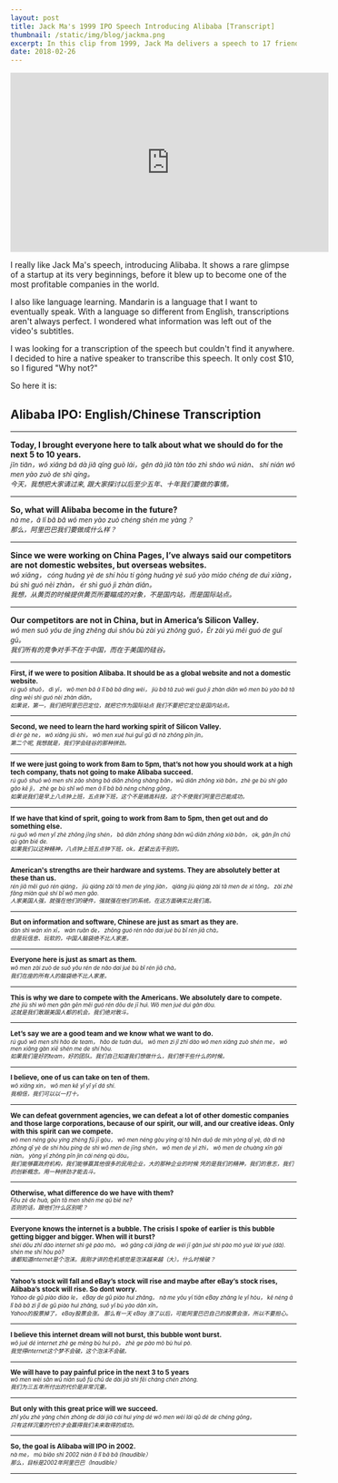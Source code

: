 ```yaml
---
layout: post
title: Jack Ma's 1999 IPO Speech Introducing Alibaba [Transcript]
thumbnail: /static/img/blog/jackma.png
excerpt: In this clip from 1999, Jack Ma delivers a speech to 17 friends in his apartment to introduce Alibaba and lay out his plan to compete with U.S. internet titans.
date: 2018-02-26
---
```


<div class="video">
<iframe width="560" height="315" src="https://www.youtube-nocookie.com/embed/Up9-C4_8dVo?rel=0&amp;showinfo=0" frameborder="0" allow="autoplay; encrypted-media" allowfullscreen></iframe>
</div>

I really like Jack Ma's speech, introducing Alibaba. It shows a rare glimpse of a startup at its very beginnings, before it blew up to become one of the most profitable companies in the world.

I also like language learning. Mandarin is a language that I want to eventually speak. With a language so different from English, transcriptions aren't always perfect. I wondered what information was left out of the video's subtitles.

I was looking for a transcription of the speech but couldn't find it anywhere. I decided to hire a native speaker to transcribe this speech. It only cost $10, so I figured "Why not?"

So here it is:

## Alibaba IPO: English/Chinese Transcription

<hr>

**Today, I brought everyone here to talk about what we should do for the next 5 to 10 years.**<br><small>
_jīn tiān，wǒ xiǎng bǎ dà jiā qǐng guò lái，gēn dà jiā tàn  tǎo zhì shǎo wǔ nián、 shí nián wǒ men yào zuò de shì qíng。_<br>
_今天，我想把大家请过来, 跟大家探讨以后至少五年、十年我们要做的事情。_</small>

<hr>

**So, what will Alibaba become in the future?**<br><small>
_nà me，ā lǐ bā bā wǒ men yào zuò chéng shén me yàng？<br>
那么，阿里巴巴我们要做成什么样？_</small>

<hr>

**Since we were working on China Pages, I’ve always said our competitors are not domestic websites, but overseas websites.**<br><small>
_wǒ xiǎng， cóng huǎng yè de shí hòu tí gòng huǎng yè suǒ yào miáo chéng de duì xiàng， bú shì guó nèi zhàn， ér shì guó jì zhàn diǎn。<br>
我想，从黄页的时候提供黄页所要瞄成的对象，不是国内站，而是国际站点。_</small>

<hr>

**Our competitors are not in China, but in America’s Silicon Valley.**<br><small>
_wǒ men suǒ yǒu de jìng zhēng duì shǒu bù zài yú zhōng guó，Ér zài yú měi guó de guī gǔ。<br>
我们所有的竞争对手不在于中国，而在于美国的硅谷。_

<hr>

**First, if we were to position Alibaba. It should be as a global website and not a domestic website.**<br><small>
_rú guǒ shuō， dì yī， wǒ men bǎ ā lǐ bā bā dìng wèi， jiù bǎ tā zuò wéi guó jì zhàn diǎn wǒ men bù yào bǎ tā dìng wèi shì guó nèi zhàn diǎn。<br>
如果说，第一，我们把阿里巴巴定位，就把它作为国际站点 我们不要把它定位是国内站点。_
</small>

<hr>

**Second, we need to learn the hard working spirit of Silicon Valley.**<br><small>
_dì èr gè ne， wǒ xiǎng jiù shì， wǒ men xué huì guī gǔ dì nà zhǒng pīn jìn。<br>
第二个呢, 我想就是，我们学会硅谷的那种拼劲。_
</small>

<hr>

**If we were just going to work from 8am to 5pm, that’s not how you should work at a high tech company, thats not going to make Alibaba succeed.**<br><small>
_rú guǒ shuō wǒ men shì zǎo shàng bā diǎn zhōng shàng bān，wǔ diǎn zhōng xià bān，zhè ge bù shì gǎo gāo kē jì， zhè ge bù shǐ wǒ men ā lǐ bā bā néng chéng gōng。<br>
如果说我们是早上八点钟上班，五点钟下班，这个不是搞高科技，这个不使我们阿里巴巴能成功。_
</small>

<hr>

**If we have that kind of sprit, going to work from 8am to 5pm, then get out and do something else.**<br><small>
_rú guǒ wǒ men yǐ zhè zhǒng jīng shén， bā diǎn zhōng shàng bān wǔ diǎn zhōng xià bān， ok, gǎn jǐn chū qù gàn bié de.<br>
如果我们以这种精神，八点钟上班五点钟下班，ok，赶紧出去干别的。_
</small>

<hr>

**American's strengths are their hardware and systems. They are absolutely better at these than us.**<br><small>
_rén jiā měi guó rén qiáng， jiù qiáng zài tā men de yìng jiàn， qiáng jiù qiáng zài tā men de xì tǒng。 zài zhè fāng miàn què shí bǐ wǒ men gāo.<br>
人家美国人强，就强在他们的硬件，强就强在他们的系统。在这方面确实比我们高。_
</small>

<hr>

**But on information and software, Chinese are just as smart as they are.**<br><small>
_dàn shì wán xìn xī， wán ruǎn de， zhōng guó rén nǎo dai jué bù bǐ rén jiā chà。<br>
但是玩信息、玩软的，中国人脑袋绝不比人家差。_
</small>

<hr>

**Everyone here is just as smart as them.**<br><small>
_wǒ men zài zuò de suǒ yǒu rén de nǎo dai jué bù bǐ rén jiā chà。<br>
我们在座的所有人的脑袋绝不比人家差。_
</small>

<hr>

**This is why we dare to compete with the Americans. We absolutely dare to compete.**<br><small>
_zhè jiù shì wǒ men gǎn gēn měi guó rén dōu de jī huì. Wǒ men jué duì gǎn dòu.<br>
这就是我们敢跟美国人都的机会。我们绝对敢斗。_
</small>

<hr>

**Let’s say we are a good team and we know what we want to do.**<br><small>
_rú guǒ wǒ men shì hǎo de team， hǎo de tuán duì。 wǒ men zì jǐ zhī dào wǒ men xiǎng zuò shén me， wǒ men xiǎng gàn xiē shén me de shí hòu.<br>
如果我们是好的team，好的团队。我们自己知道我们想做什么，我们想干些什么的时候。_
</small>

<hr>

**I believe, one of us can take on ten of them.**<br><small>
_wǒ xiāng xìn，  wǒ men kě yǐ yǐ yī dá shí.<br>
我相信，我们可以以一打十。_
</small>

<hr>

**We can defeat government agencies, we can defeat a lot of other domestic companies and those large corporations, because of our spirit, our will, and our creative ideas. Only with this spirit can we compete.**<br><small>
_wǒ men néng gòu yíng zhèng fǔ jī gòu， wǒ men néng gòu yíng qí tā hěn duō de mín yòng qǐ yè, dà dì nà zhǒng qǐ yè de shí hòu píng de shì wǒ men de jīng shén， wǒ men de yì zhì， wǒ men de chuàng xīn gài niàn。 yòng yī zhǒng pīn jìn cái néng qù dòu。<br>
我们能够赢政府机构，我们能够赢其他很多的民用企业，大的那种企业的时候 凭的是我们的精神，我们的意志，我们的创新概念。用一种拼劲才能去斗。_
</small>

<hr>

**Otherwise, what difference do we have with them?**<br><small>
_Fǒu zé de huà, gēn tā men shén me qū bié ne?<br>
否则的话，跟他们什么区别呢？_
</small>

<hr>

**Everyone knows the internet is a bubble. The crisis I spoke of earlier is this bubble getting bigger and bigger. When will it burst?**<br><small>
_shéi dōu zhī dào internet shì gè pào mò。 wǒ gāng cái jiǎng de wéi jī gǎn jué shì pào mò yuè lái yuè (dà). shén me shí hòu pò?<br>
谁都知道internet是个泡沫。我刚才讲的危机感觉是泡沫越来越（大）。什么时候破？_
</small>

<hr>

**Yahoo’s stock will fall and eBay’s stock will rise and maybe after eBay’s stock rises, Alibaba’s stock will rise. So dont worry.**<br><small>
_Yahoo de gǔ piào diào le， eBay de gǔ piào huì zhǎng。  nà me yǒu yī tiān eBay zhǎng le yǐ hòu， kě néng ā lǐ bā bā zì jǐ de gǔ piào huì zhǎng, suǒ yǐ bù yào dān xīn。<br>
Yahoo的股票掉了， eBay股票会涨。 那么有一天 eBay 涨了以后，可能阿里巴巴自己的股票会涨，所以不要担心。_
</small>

<hr>

**I believe this internet dream will not burst, this bubble wont burst.**<br><small>
_wǒ jué dé internet zhè ge mèng bù huì pò， zhè ge pào mò bù huì pò.<br>
我觉得internet这个梦不会破，这个泡沫不会破。_
</small>

<hr>

**We will have to pay painful price in the next 3 to 5 years**<br><small>
_wǒ men wèi sān wǔ nián suǒ fù chū de dài jià shì fēi cháng chén zhòng.<br>
我们为三五年所付出的代价是非常沉重。_
</small>

<hr>

**But only with this great price will we succeed.**<br><small>
_zhǐ yǒu zhè yàng chén zhòng de dài jià cái huì yíng dé wǒ men wèi lái qǔ dé de chéng gōng。<br>
只有这样沉重的代价才会赢得我们未来取得的成功。_
</small>

<hr>

**So, the goal is Alibaba will IPO in 2002.**<br><small>
_nà me， mù biāo shì 2002 nián ā lǐ bā bā (Inaudible）<br>
那么，目标是2002年阿里巴巴（Inaudible）_
</small>

<hr>
